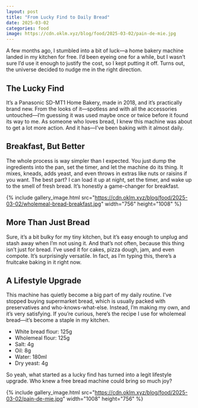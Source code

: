 ```yaml
---
layout: post
title: "From Lucky Find to Daily Bread"
date: 2025-03-02
categories: food
image: https://cdn.oklm.xyz/blog/food/2025-03-02/pain-de-mie.jpg
---
```

A few months ago, I stumbled into a bit of luck—a home bakery machine landed in my kitchen for free. I’d been eyeing one for a while, but I wasn’t sure I’d use it enough to justify the cost, so I kept putting it off. Turns out, the universe decided to nudge me in the right direction.

## The Lucky Find
It’s a Panasonic SD-MT1 Home Bakery, made in 2018, and it’s practically brand new. From the looks of it—spotless and with all the accessories untouched—I’m guessing it was used maybe once or twice before it found its way to me. As someone who loves bread, I knew this machine was about to get a lot more action. And it has—I’ve been baking with it almost daily.

## Breakfast, But Better
The whole process is way simpler than I expected. You just dump the ingredients into the pan, set the timer, and let the machine do its thing. It mixes, kneads, adds yeast, and even throws in extras like nuts or raisins if you want. The best part? I can load it up at night, set the timer, and wake up to the smell of fresh bread. It’s honestly a game-changer for breakfast.

{% include gallery_image.html src="https://cdn.oklm.xyz/blog/food/2025-03-02/wholemeal-bread-breakfast.jpg" width="756" height="1008" %}

## More Than Just Bread
Sure, it’s a bit bulky for my tiny kitchen, but it’s easy enough to unplug and stash away when I’m not using it. And that’s not often, because this thing isn’t just for bread. I’ve used it for cakes, pizza dough, jam, and even compote. It’s surprisingly versatile. In fact, as I’m typing this, there’s a fruitcake baking in it right now.

## A Lifestyle Upgrade
This machine has quietly become a big part of my daily routine. I’ve stopped buying supermarket bread, which is usually packed with preservatives and who-knows-what-else. Instead, I’m making my own, and it’s very satisfying. If you’re curious, here’s the recipe I use for wholemeal bread—it’s become a staple in my kitchen.
- White bread flour: 125g
- Wholemeal flour: 125g
- Salt: 4g
- Oil: 8g
- Water: 180ml
- Dry yeast: 4g

So yeah, what started as a lucky find has turned into a legit lifestyle upgrade. Who knew a free bread machine could bring so much joy?

{% include gallery_image.html src="https://cdn.oklm.xyz/blog/food/2025-03-02/pain-de-mie.jpg" width="1008" height="756" %}